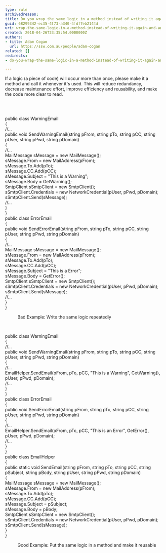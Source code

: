 ```yaml
---
type: rule
archivedreason: 
title: Do you wrap the same logic in a method instead of writing it again and again whenever it's used?
guid: 68299342-ec35-4f73-a340-4fdf7eb2144d
uri: wrap-the-same-logic-in-a-method-instead-of-writing-it-again-and-again
created: 2018-04-26T23:35:54.0000000Z
authors:
- title: Adam Cogan
  url: https://ssw.com.au/people/adam-cogan
related: []
redirects:
- do-you-wrap-the-same-logic-in-a-method-instead-of-writing-it-again-and-again-whenever-its-used

---
```



<p class="ssw15-rteElement-P">If a logic (a piece of code) will occur more than once, please make it a method and call it whenever it's used. This will reduce redundancy, decrease maintenance effort, improve efficiency and reusability, and make the code more clear to read.​​​​<br></p>
<br><excerpt class='endintro'></excerpt><br>
<p class="ssw15-rteElement-CodeArea">public class WarningEmail<br>&#123;<br>//...<br>public void SendWarningEmail(string pFrom, string pTo, string pCC, string pUser, string pPwd, string pDomain)<br>&#123;<br>//...<br>MailMessage sMessage = new MailMessage();<br>sMessage.From = new MailAddress(pFrom);<br>sMessage.To.Add(pTo);<br>sMessage.CC.Add(pCC);<br>sMessage.Subject = &quot;This is a Warning&quot;;<br>sMessage.Body = GetWarning();<br>SmtpClient sSmtpClient = new SmtpClient();<br>sSmtpClient.Credentials = new NetworkCredential(pUser, pPwd, pDomain);<br>sSmtpClient.Send(sMessage);<br>//...<br>&#125;<br>&#125;<br>public class ErrorEmail<br>&#123;<br>public void SendErrorEmail(string pFrom, string pTo, string pCC, string pUser, string pPwd, string pDomain)<br>&#123;<br>//...<br>MailMessage sMessage = new MailMessage();<br>sMessage.From = new MailAddress(pFrom);<br>sMessage.To.Add(pTo);<br>sMessage.CC.Add(pCC);<br>sMessage.Subject = &quot;This is a Error&quot;;<br>sMessage.Body = GetError();<br>SmtpClient sSmtpClient = new SmtpClient();<br>sSmtpClient.Credentials = new NetworkCredential(pUser, pPwd, pDomain);<br>sSmtpClient.Send(sMessage);<br>//...<br>&#125;<br>&#125;<br></p><dd class="ssw15-rteElement-FigureBad">Bad Example&#58; Write the same logic repeatedly <br></dd><p>
   <br>
</p><p class="ssw15-rteElement-CodeArea">public class WarningEmail<br>&#123;<br>//...<br>public void SendWarningEmail(string pFrom, string pTo, string pCC, string pUser, string pPwd, string pDomain)<br>&#123;<br>//...<br>EmailHelper.SendEmail(pFrom, pTo, pCC, &quot;This is a Warning&quot;, GetWarning(), pUser, pPwd, pDomain);<br>//...<br>&#125;<br>&#125;<br>public class ErrorEmail<br>&#123;<br>public void SendErrorEmail(string pFrom, string pTo, string pCC, string pUser, string pPwd, string pDomain)<br>&#123;<br>//...<br>EmailHelper.SendEmail(pFrom, pTo, pCC, &quot;This is an Error&quot;, GetError(), pUser, pPwd, pDomain);<br>//...<br>&#125;<br>&#125;<br>public class EmailHelper<br>&#123; <br>public static void SendEmail(string pFrom, string pTo, string pCC, string pSubject, string pBody, string pUser, string pPwd, string pDomain)<br>&#123;<br>MailMessage sMessage = new MailMessage();<br>sMessage.From = new MailAddress(pFrom);<br>sMessage.To.Add(pTo);<br>sMessage.CC.Add(pCC);<br>sMessage.Subject = pSubject;<br>sMessage.Body = pBody;<br>SmtpClient sSmtpClient = new SmtpClient();<br>sSmtpClient.Credentials = new NetworkCredential(pUser, pPwd, pDomain);<br>sSmtpClient.Send(sMessage);<br>&#125; <br>&#125;<br></p><dd class="ssw15-rteElement-FigureGood">Good Example&#58; Put the same logic in a method and make it reusable​ <br></dd>


